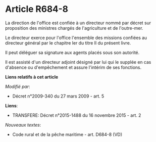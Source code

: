 # Article R684-8

La direction de l'office est confiée à un directeur nommé par décret sur proposition des ministres chargés de l'agriculture
et de l'outre-mer. 

Le directeur exerce pour l'office l'ensemble des missions confiées au directeur général par le chapitre Ier du titre II du
présent livre. 

Il peut déléguer sa signature aux agents placés sous son autorité. 

Il est assisté d'un directeur adjoint désigné par lui qui le supplée en cas d'absence ou d'empêchement et assure l'intérim de
ses fonctions.

**Liens relatifs à cet article**

_Modifié par_:

  - Décret n°2009-340 du 27 mars 2009 - art. 5

**Liens**:

  - TRANSFERE: Décret n°2015-1488 du 16 novembre 2015 - art. 2

_Nouveaux textes_:

  - Code rural et de la pêche maritime - art. D684-8 (VD)
